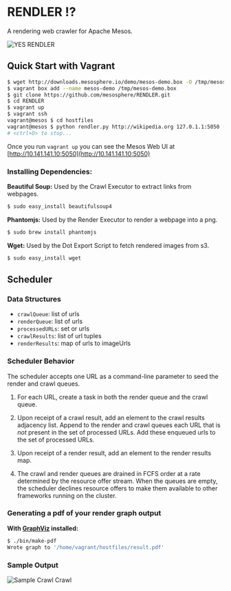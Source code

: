 RENDLER :interrobang:
=====================

A rendering web crawler for Apache Mesos.

![YES RENDLER](http://img.pandawhale.com/57451-Jim-Carrey-Riddler-upvote-gif-NVsA.gif)

## Quick Start with Vagrant

```bash
$ wget http://downloads.mesosphere.io/demo/mesos-demo.box -O /tmp/mesos-demo.box
$ vagrant box add --name mesos-demo /tmp/mesos-demo.box
$ git clone https://github.com/mesosphere/RENDLER.git
$ cd RENDLER
$ vagrant up
$ vagrant ssh
vagrant@mesos $ cd hostfiles
vagrant@mesos $ python rendler.py http://wikipedia.org 127.0.1.1:5050 --local
# <ctrl+D> to stop...
```

Once you run `vagrant up` you can see the Mesos Web UI at [http://10.141.141.10:5050](http://10.141.141.10:5050)

### Installing Dependencies:
**Beautiful Soup:** Used by the Crawl Executor to extract links from webpages.

```bash
$ sudo easy_install beautifulsoup4
```

**Phantomjs:** Used by the Render Executor to render a webpage into a png.

```bash
$ sudo brew install phantomjs
```

**Wget:** Used by the Dot Export Script to fetch rendered images from s3.

```bash
$ sudo easy_install wget
```

## Scheduler

### Data Structures

- `crawlQueue`: list of urls
- `renderQueue`: list of urls
- `processedURLs`: set or urls
- `crawlResults`: list of url tuples
- `renderResults`: map of urls to imageUrls

### Scheduler Behavior

The scheduler accepts one URL as a command-line parameter to seed the render
and crawl queues.

1. For each URL, create a task in both the render queue and the crawl queue.

1. Upon receipt of a crawl result, add an element to the crawl results
   adjacency list.  Append to the render and crawl queues each URL that is
   _not_ present in the set of processed URLs.  Add these enqueued urls to
   the set of processed URLs.

1. Upon receipt of a render result, add an element to the render results map.

1. The crawl and render queues are drained in FCFS order at a rate determined
   by the resource offer stream.  When the queues are empty, the scheduler
   declines resource offers to make them available to other frameworks running
   on the cluster.

### Generating a pdf of your render graph output
**With [GraphViz](http://www.graphviz.org) installed:**

```bash
$ ./bin/make-pdf
Wrote graph to '/home/vagrant/hostfiles/result.pdf'
```

### Sample Output

![Sample Crawl Crawl](http://downloads.mesosphere.io/demo/sample_output.png)
